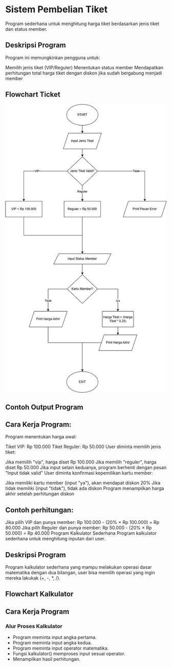 # Sistem Pembelian Tiket
Program sederhana untuk menghitung harga tiket berdasarkan jenis tiket dan status member.

## Deskripsi Program
Program ini memungkinkan pengguna untuk:

Memilih jenis tiket (VIP/Reguler) Menentukan status member Mendapatkan perhitungan total harga tiket dengan diskon jika sudah bergabung menjadi member

## Flowchart Ticket
![Flowchart](Diagram_Tiket.png)

## Contoh Output Program

## Cara Kerja Program:
Program menentukan harga awal:

Tiket VIP: Rp 100.000
Tiket Reguler: Rp 50.000
User diminta memilih jenis tiket:

Jika memilih "vip", harga diset Rp 100.000
Jika memilih "reguler", harga diset Rp 50.000
Jika input selain keduanya, program berhenti dengan pesan "Input tidak valid"
User diminta konfirmasi kepemilikan kartu member:

Jika memiliki kartu member (input "ya"), akan mendapat diskon 20%
Jika tidak memiliki (input "tidak"), tidak ada diskon
Program menampilkan harga akhir setelah perhitungan diskon

## Contoh perhitungan:

Jika pilih VIP dan punya member: Rp 100.000 - (20% × Rp 100.000) = Rp 80.000
Jika pilih Reguler dan punya member: Rp 50.000 - (20% × Rp 50.000) = Rp 40.000
Program Kalkulator Sederhana
Program kalkulator sederhana untuk menghitung inputan dari user.

## Deskripsi Program
Program kalkulator sederhana yang mampu melakukan operasi dasar matematika dengan dua bilangan, user bisa memilih operasi yang ingin mereka lakukak (+, -, *, /).

## Flowchart Kalkulator


## Cara Kerja Program

### Alur Proses Kalkulator

- Program meminta input angka pertama.
- Program meminta input angka kedua.
- Program meminta input operator matematika.
- Fungsi kalkulator() memproses input sesuai operator.
- Menampilkan hasil perhitungan.
